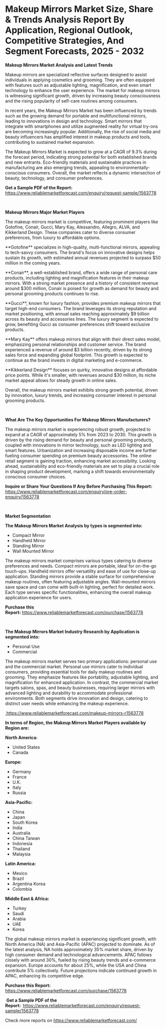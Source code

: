 <p><h1>Makeup Mirrors Market Size, Share & Trends Analysis Report By Application, Regional Outlook, Competitive Strategies, And Segment Forecasts, 2025 - 2032</h1></p><p><strong>Makeup Mirrors Market Analysis and Latest Trends</strong></p>
<p><p>Makeup mirrors are specialized reflective surfaces designed to assist individuals in applying cosmetics and grooming. They are often equipped with features such as adjustable lighting, magnification, and even smart technology to enhance the user experience. The market for makeup mirrors is witnessing significant growth, driven by increasing beauty consciousness and the rising popularity of self-care routines among consumers.</p><p>In recent years, the Makeup Mirrors Market has been influenced by trends such as the growing demand for portable and multifunctional mirrors, leading to innovations in design and technology. Smart mirrors that integrate with smartphones and utilize augmented reality for virtual try-ons are becoming increasingly popular. Additionally, the rise of social media and beauty influencers has amplified interest in makeup products and tools, contributing to sustained market expansion.</p><p>The Makeup Mirrors Market is expected to grow at a CAGR of 9.3% during the forecast period, indicating strong potential for both established brands and new entrants. Eco-friendly materials and sustainable practices in manufacturing are also emerging trends, appealing to environmentally-conscious consumers. Overall, the market reflects a dynamic intersection of beauty, technology, and consumer preferences.</p></p>
<p><strong>Get a Sample PDF of the Report:&nbsp;</strong> <a href="https://www.reliablemarketforecast.com/enquiry/request-sample/1563778?utm_campaign=3307&utm_medium=2&utm_source=Github&utm_content=ia&utm_term=05042025&utm_id=makeup-mirrors">https://www.reliablemarketforecast.com/enquiry/request-sample/1563778</a></p>
<p>&nbsp;</p>
<p><strong>Makeup Mirrors Major Market Players</strong></p>
<p><p>The makeup mirrors market is competitive, featuring prominent players like Gotofine, Conair, Gucci, Mary Kay, Alessandro, Allegro, ALVA, and Kikkerland Design. These companies cater to diverse consumer preferences, from luxury to affordable options.</p><p>**Gotofine** specializes in high-quality, multi-functional mirrors, appealing to tech-savvy consumers. The brand's focus on innovative designs helps sustain its growth, with estimated annual revenues projected to surpass $50 million in the coming years.</p><p>**Conair**, a well-established brand, offers a wide range of personal care products, including lighting and magnification features in their makeup mirrors. With a strong market presence and a history of consistent revenue around $300 million, Conair is poised for growth as demand for beauty and personal grooming products continues to rise.</p><p>**Gucci**, known for luxury fashion, provides premium makeup mirrors that target high-end consumers. The brand leverages its strong reputation and market positioning, with annual sales reaching approximately $9 billion across its beauty and accessories lines. The luxury segment is expected to grow, benefiting Gucci as consumer preferences shift toward exclusive products.</p><p>**Mary Kay** offers makeup mirrors that align with their direct sales model, emphasizing personal relationships and customer service. The brand experienced a revenue of around $3 billion recently, driven by its strong sales force and expanding global footprint. This growth is expected to continue as the brand invests in digital marketing and e-commerce.</p><p>**Kikkerland Design** focuses on quirky, innovative designs at affordable price points. While it's smaller, with revenues around $30 million, its niche market appeal allows for steady growth in online sales.</p><p>Overall, the makeup mirrors market exhibits strong growth potential, driven by innovation, luxury trends, and increasing consumer interest in personal grooming products.</p></p>
<p>&nbsp;</p>
<p><strong>What Are The Key Opportunities For Makeup Mirrors Manufacturers?</strong></p>
<p><p>The makeup mirrors market is experiencing robust growth, projected to expand at a CAGR of approximately 5% from 2023 to 2030. This growth is driven by the rising demand for beauty and personal grooming products, coupled with innovations in mirror technology, such as LED lighting and smart features. Urbanization and increasing disposable income are further fueling consumer spending on premium beauty accessories. The online retail segment is gaining traction, enhancing market accessibility. Looking ahead, sustainability and eco-friendly materials are set to play a crucial role in shaping product development, marking a shift towards environmentally conscious consumer choices.</p></p>
<p><strong>Inquire or Share Your Questions If Any Before Purchasing This Report:</strong> <a href="https://www.reliablemarketforecast.com/enquiry/pre-order-enquiry/1563778?utm_campaign=3307&utm_medium=2&utm_source=Github&utm_content=ia&utm_term=05042025&utm_id=makeup-mirrors">https://www.reliablemarketforecast.com/enquiry/pre-order-enquiry/1563778</a></p>
<p>&nbsp;</p>
<p><strong>Market Segmentation</strong></p>
<p><strong>The Makeup Mirrors Market Analysis by types is segmented into:</strong></p>
<p><ul><li>Compact Mirror</li><li>Handheld Mirror</li><li>Standing Mirror</li><li>Wall Mounted Mirror</li></ul></p>
<p><p>The makeup mirrors market comprises various types catering to diverse preferences and needs. Compact mirrors are portable, ideal for on-the-go touch-ups. Handheld mirrors offer versatility and ease of use for close-up application. Standing mirrors provide a stable surface for comprehensive makeup routines, often featuring adjustable angles. Wall-mounted mirrors save space and can come with built-in lighting, perfect for detailed work. Each type serves specific functionalities, enhancing the overall makeup application experience for users.</p></p>
<p><strong>Purchase this Report:&nbsp;</strong><a href="https://www.reliablemarketforecast.com/purchase/1563778?utm_campaign=3307&utm_medium=2&utm_source=Github&utm_content=ia&utm_term=05042025&utm_id=makeup-mirrors">https://www.reliablemarketforecast.com/purchase/1563778</a></p>
<p>&nbsp;</p>
<p><strong>The Makeup Mirrors Market Industry Research by Application is segmented into:</strong></p>
<p><ul><li>Personal Use</li><li>Commercial</li></ul></p>
<p><p>The makeup mirrors market serves two primary applications: personal use and the commercial market. Personal use mirrors cater to individual consumers, providing essential tools for daily makeup routines and grooming. They emphasize features like portability, adjustable lighting, and magnification for enhanced application. In contrast, the commercial market targets salons, spas, and beauty businesses, requiring larger mirrors with advanced lighting and durability to accommodate professional environments. Both segments drive innovation and design, catering to distinct user needs while enhancing the makeup experience.</p></p>
<p><a href="https://www.reliablemarketforecast.com/makeup-mirrors-r1563778?utm_campaign=3307&utm_medium=2&utm_source=Github&utm_content=ia&utm_term=05042025&utm_id=makeup-mirrors">&nbsp;https://www.reliablemarketforecast.com/makeup-mirrors-r1563778</a></p>
<p><strong>In terms of Region, the Makeup Mirrors Market Players available by Region are:</strong></p>
<p>
    <p> <strong> North America: </strong>
        <ul>
            <li>United States</li>
            <li>Canada</li>
        </ul>
        </p> 
    <p> <strong> Europe: </strong>
        <ul>
            <li>Germany</li>
            <li>France</li>
            <li>U.K.</li>
            <li>Italy</li>
            <li>Russia</li>
        </ul>
        </p> 
    <p> <strong> Asia-Pacific: </strong>
        <ul>
            <li>China</li>
            <li>Japan</li>
            <li>South Korea</li>
            <li>India</li>
            <li>Australia</li>
            <li>China Taiwan</li>
            <li>Indonesia</li>
            <li>Thailand</li>
            <li>Malaysia</li>
        </ul>
        </p> 
    <p> <strong> Latin America: </strong>
        <ul>
            <li>Mexico</li>
            <li>Brazil</li>
            <li>Argentina Korea</li>
            <li>Colombia</li>
        </ul>
        </p> 
    <p> <strong> Middle East & Africa: </strong>
        <ul>
            <li>Turkey</li>
            <li>Saudi</li>
            <li>Arabia</li>
            <li>UAE</li>
            <li>Korea</li>
        </ul>
    </p>
    </p>
<p><p>The global makeup mirrors market is experiencing significant growth, with North America (NA) and Asia-Pacific (APAC) projected to dominate. As of the latest analysis, NA holds approximately 35% market share, driven by high consumer demand and technological advancements. APAC follows closely with around 30%, fueled by rising beauty trends and e-commerce expansion. Europe accounts for about 25%, while the USA and China contribute 5% collectively. Future projections indicate continued growth in APAC, enhancing its competitive edge.</p></p>
<p><strong>Purchase this Report: </strong><a href="https://www.reliablemarketforecast.com/purchase/1563778?utm_campaign=3307&utm_medium=2&utm_source=Github&utm_content=ia&utm_term=05042025&utm_id=makeup-mirrors">https://www.reliablemarketforecast.com/purchase/1563778</a></p>
<p>&nbsp;<strong>Get a Sample PDF of the Report:&nbsp;&nbsp;</strong><a href="https://www.reliablemarketforecast.com/enquiry/request-sample/1563778?utm_campaign=3307&utm_medium=2&utm_source=Github&utm_content=ia&utm_term=05042025&utm_id=makeup-mirrors">https://www.reliablemarketforecast.com/enquiry/request-sample/1563778</a></p>
<p><strong></strong></p>
<p>Check more reports on <a href="https://www.reliablemarketforecast.com/?utm_campaign=3307&utm_medium=2&utm_source=Github&utm_content=ia&utm_term=05042025&utm_id=makeup-mirrors">https://www.reliablemarketforecast.com/</a></p>